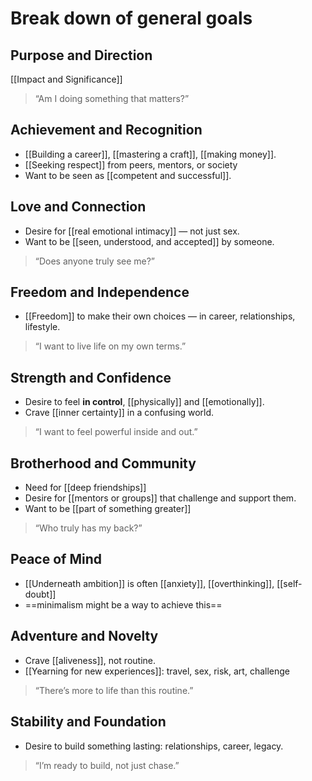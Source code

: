 
# Break down of general goals
## **Purpose and Direction**
[[Impact and Significance]]
> “Am I doing something that matters?”
## **Achievement and Recognition**
- [[Building a career]], [[mastering a craft]], [[making money]].
- [[Seeking respect]] from peers, mentors, or society
- Want to be seen as [[competent and successful]].
## **Love and Connection**
- Desire for [[real emotional intimacy]] — not just sex.
- Want to be [[seen, understood, and accepted]] by someone.
> “Does anyone truly see me?”

## **Freedom and Independence**
- [[Freedom]] to make their own choices — in career, relationships, lifestyle.
> “I want to live life on my own terms.”

## **Strength and Confidence**
- Desire to feel **in control**, [[physically]] and [[emotionally]].
- Crave [[inner certainty]] in a confusing world.
> “I want to feel powerful inside and out.”

## **Brotherhood and Community**
- Need for [[deep friendships]]
- Desire for [[mentors or groups]] that challenge and support them.
- Want to be [[part of something greater]]
> “Who truly has my back?”

## **Peace of Mind**
- [[Underneath ambition]] is often [[anxiety]], [[overthinking]], [[self-doubt]]
- ==minimalism might be a way to achieve this==

## **Adventure and Novelty**
- Crave [[aliveness]], not routine.
- [[Yearning for new experiences]]: travel, sex, risk, art, challenge
> “There’s more to life than this routine.”

## **Stability and Foundation**
- Desire to build something lasting: relationships, career, legacy.
> “I’m ready to build, not just chase.”